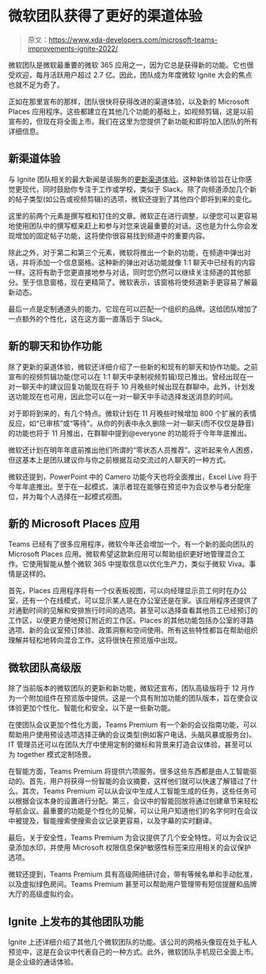 # 微软团队获得了更好的渠道体验

> 原文：<https://www.xda-developers.com/microsoft-teams-improvements-ignite-2022/>

微软团队是微软最重要的微软 365 应用之一，因为它总是获得新的功能。它也很受欢迎，每月活跃用户超过 2.7 亿。因此，团队成为年度微软 Ignite 大会的焦点也就不足为奇了。

正如在那里宣布的那样，团队很快将获得改进的渠道体验，以及新的 Microsoft Places 应用程序。这些都建立在其他几个功能的基础上，如视频剪辑，这是以前宣布的，但现在将全面上市。我们在这里为您提供了新功能和即将加入团队的所有详细信息。

## 新渠道体验

与 Ignite 团队相关的最大新闻是该服务的[更新渠道体验](https://aka.ms/anewteamschannelexperience)。这种新体验旨在让你感觉更现代，同时鼓励你专注于工作或学校，类似于 Slack。除了向频道添加几个新的帖子类型(如公告或视频剪辑)的选项，微软还提到了其他四个即将到来的变化。

这里的前两个元素是撰写框和钉住的文章。微软正在进行调整，以便您可以更容易地使用团队中的撰写框来赶上和参与对您来说最重要的对话。这也是为什么你会发现增加的固定帖子功能，这将使你很容易找到频道中的重要内容。

除此之外，对于第二和第三个元素，微软将推出一个新的功能，在频道中弹出对话，并将添加一个信息窗格。这种新的弹出对话功能就像 1:1 聊天中已经有的内容一样。这将有助于您更直接地参与对话，同时您仍然可以继续关注频道的其他部分。至于信息窗格，现在更精简了。微软表示，该窗格将使频道新手更容易了解最新动态。

最后一点是定制通道头的能力。它现在可以匹配一个组织的品牌。这给团队增加了一点额外的个性化，这在这方面一直落后于 Slack。

## 新的聊天和协作功能

除了更新的渠道体验，微软还详细介绍了一些新的和现有的聊天和协作功能。之前宣布的视频剪辑功能(您可以在 1:1 聊天中录制视频剪辑)现已推出。曾经出现在一对一聊天中的建议回复功能现在将于 10 月晚些时候出现在群聊中。此外，计划发送功能现在也可用，因此您可以在一对一聊天中手动选择发送消息的时间。

对于即将到来的，有几个特点。微软计划在 11 月晚些时候增加 800 个扩展的表情反应，如“已审核”或“等待”。从你的列表中永久删除一对一聊天(而不仅仅是静音)的功能也将于 11 月推出，在群聊中提到@everyone 的功能将于今年年底推出。

微软还计划在明年年底前推出他们所谓的“零状态人员推荐”。这听起来令人困惑，但这基本上是团队建议你与你之前根据互动交流过的人聊天的一种方式。

微软还提到，PowerPoint 中的 Camero 功能今天也将全面推出，Excel Live 将于今年年底推出。至于在一起模式，演示者现在能够在预览中为会议参与者分配座位，并为每个人选择在一起模式视图。

## 新的 Microsoft Places 应用

Teams 已经有了很多应用程序，微软今年还会增加一个。有一个新的面向团队的 Microsoft Places 应用。微软希望这款新应用可以帮助组织更好地管理混合工作。它使用智能从整个微软 365 中提取信息以优化生产力，类似于微软 Viva。事情是这样的。

首先，Places 应用程序将有一个仪表板视图，可以向经理显示员工何时在办公室，还有一个在线模式，可以显示某人是在办公室还是在家。该应用程序还提供了对通勤时间的见解和安排旅行时间的选项。甚至可以选择查看其他员工已经预订的工作区，以便更方便地预订附近的工作区。Places 的其他功能包括办公室的寻路选项、新的会议室预订体验、政策洞察和空间使用。所有这些特性都旨在帮助组织理解并轻松地转向混合工作。这将很快在预览版中出现。

## 微软团队高级版

除了当前版本的微软团队的更新和新功能，微软还宣布，团队高级版将于 12 月作为一个附加组件在预览版中提供。这是一个具有附加功能的团队版本，旨在使会议体验更加个性化、智能化和安全。以下是一些新功能。

在使团队会议更加个性化方面，Teams Premium 有一个新的会议指南功能，可以帮助用户使用预设选项选择正确的会议类型(例如客户电话、头脑风暴或服务台)。IT 管理员还可以在团队大厅中使用定制的徽标和背景来打造会议体验，甚至可以为 together 模式定制场景。

在智能方面，Teams Premium 将提供六项服务。很多这些东西都是由人工智能驱动的。首先，用户将获得一份智能的会议摘要，这样他们就可以快速了解错过了什么。其次，Teams Premium 可以从会议中生成人工智能生成的任务，这些任务可以根据会议本身的设置进行分配。第三，会议中的智能回放将通过创建章节来轻松导航会议。最重要的功能是个性化的见解，可以让用户知道他们的名字何时在会议中被提及，智能搜索使搜索会议记录更容易，以及字幕的实时翻译。

最后，关于安全性，Teams Premium 为会议提供了几个安全特性。可以为会议记录添加水印，并使用 Microsoft 权限信息保护敏感性标签来应用相关的会议保护选项。

微软还提到，Teams Premium 具有高级网络研讨会，带有等候名单和手动批准，以及虚拟绿色房间。Teams Premium 甚至可以帮助用户管理带有短信提醒和品牌大厅的高级虚拟约会。

## Ignite 上发布的其他团队功能

Ignite 上还详细介绍了其他几个微软团队的功能。该公司的网格头像现在处于私人预览中，这是在会议中代表自己的一种方式。此外，微软团队手机现已全面上市。是企业级的通话体验。